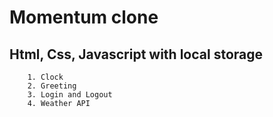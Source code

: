 # Momentum clone

## Html, Css, Javascript with local storage

```
    1. Clock
    2. Greeting
    3. Login and Logout
    4. Weather API
```